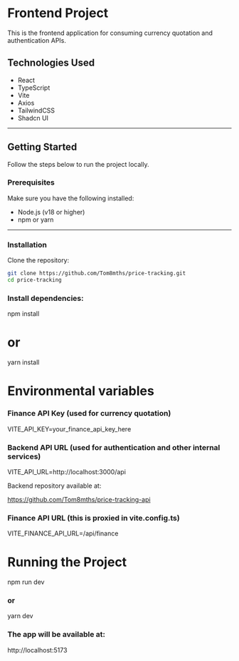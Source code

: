 # Frontend Project

This is the frontend application for consuming currency quotation and authentication APIs.

## Technologies Used
- React
- TypeScript
- Vite
- Axios
- TailwindCSS
- Shadcn UI

---

## Getting Started

Follow the steps below to run the project locally.

### Prerequisites

Make sure you have the following installed:

- Node.js (v18 or higher)
- npm or yarn

---

### Installation

Clone the repository:

```bash
git clone https://github.com/Tom8mths/price-tracking.git
cd price-tracking
```
### Install dependencies:

npm install
# or
yarn install

# Environmental variables

### Finance API Key (used for currency quotation)
VITE_API_KEY=your_finance_api_key_here

### Backend API URL (used for authentication and other internal services)
VITE_API_URL=http://localhost:3000/api

Backend repository available at:

https://github.com/Tom8mths/price-tracking-api

### Finance API URL (this is proxied in vite.config.ts)
VITE_FINANCE_API_URL=/api/finance

# Running the Project 

npm run dev
### or
yarn dev

### The app will be available at:

http://localhost:5173

